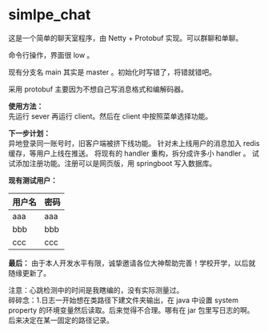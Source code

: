 # simlpe_chat
这是一个简单的聊天室程序，由 Netty + Protobuf 实现。可以群聊和单聊。

命令行操作，界面很 low 。

现有分支名 main 其实是 master 。初始化时写错了，将错就错吧。

采用 protobuf 主要因为不想自己写消息格式和编解码器。

**使用方法：**     
先运行 sever 再运行 client。然后在 client 中按照菜单选择功能。

**下一步计划：**     
异地登录同一账号时，旧客户端被挤下线功能。
针对未上线用户的消息加入 redis 缓存，等用户上线在推送。
将现有的 handler 重构，拆分成许多小 handler 。
试试添加注册功能。注册可以是网页版，用 springboot 写入数据库。

**现有测试用户：**

| 用户名 | 密码 |
| :------ | :---- |
| aaa|aaa|
|bbb|bbb|
|ccc|ccc|

**最后：** 由于本人开发水平有限，诚挚邀请各位大神帮助完善！学校开学，以后就随缘更新了。

注意：心跳检测中的时间是我瞎编的，没有实际测量过。     
碎碎念：1.日志一开始想在类路径下建文件夹输出，在 java 中设置 system property 的环境变量然后读取。后来觉得不合理。哪有在 jar 包里写日志的啊。后来决定在某一固定的路径记录。
